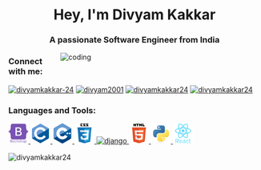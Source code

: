 <h1 align="center">Hey, I'm Divyam Kakkar</h1>
<h3 align="center">A passionate Software Engineer from India</h3>

<img align = "right" alt = "coding" width = "400" src = "https://www.youtube.com/redirect?event=video_description&redir_token=QUFFLUhqbDRrdVJXNUl6N082dEpySkk0eV9BRXA4QmYzQXxBQ3Jtc0tsWEpIQ2huejNaWnYwbGF2alREWGNCYzBuZ0Nqc19wMVJ6elFoM19ZZDVEc3dobDFqcXUwdUNqUUp2SkdNSUU0RmVzZllBQVVQdTNBQ1NNWEFDekF5MVY3eTVkMUZmeHNRTF9IODc4dy1ZZ2xkanI0NA&q=https%3A%2F%2Fuser-images.githubusercontent.com%2F55389276%2F140866485-8fb1c876-9a8f-4d6a-98dc-08c4981eaf70.gif&v=HD4cnRuSGN0">

<h3 align="left">Connect with me:</h3>
<p align="left">
<a href="https://linkedin.com/in/divyamkakkar-24" target="blank"><img align="center" src="https://raw.githubusercontent.com/rahuldkjain/github-profile-readme-generator/master/src/images/icons/Social/linked-in-alt.svg" alt="divyamkakkar-24" height="30" width="40" /></a>
<a href="https://www.codechef.com/users/divyam2001" target="blank"><img align="center" src="https://cdn.jsdelivr.net/npm/simple-icons@3.1.0/icons/codechef.svg" alt="divyam2001" height="30" width="40" /></a>
<a href="https://www.hackerrank.com/divyamkakkar24" target="blank"><img align="center" src="https://raw.githubusercontent.com/rahuldkjain/github-profile-readme-generator/master/src/images/icons/Social/hackerrank.svg" alt="divyamkakkar24" height="30" width="40" /></a>
<a href="https://www.leetcode.com/divyamkakkar24" target="blank"><img align="center" src="https://raw.githubusercontent.com/rahuldkjain/github-profile-readme-generator/master/src/images/icons/Social/leet-code.svg" alt="divyamkakkar24" height="30" width="40" /></a>
</p>

<h3 align="left">Languages and Tools:</h3>
<p align="left"> <a href="https://getbootstrap.com" target="_blank" rel="noreferrer"> <img src="https://raw.githubusercontent.com/devicons/devicon/master/icons/bootstrap/bootstrap-plain-wordmark.svg" alt="bootstrap" width="40" height="40"/> </a> <a href="https://www.cprogramming.com/" target="_blank" rel="noreferrer"> <img src="https://raw.githubusercontent.com/devicons/devicon/master/icons/c/c-original.svg" alt="c" width="40" height="40"/> </a> <a href="https://www.w3schools.com/cpp/" target="_blank" rel="noreferrer"> <img src="https://raw.githubusercontent.com/devicons/devicon/master/icons/cplusplus/cplusplus-original.svg" alt="cplusplus" width="40" height="40"/> </a> <a href="https://www.w3schools.com/css/" target="_blank" rel="noreferrer"> <img src="https://raw.githubusercontent.com/devicons/devicon/master/icons/css3/css3-original-wordmark.svg" alt="css3" width="40" height="40"/> </a> <a href="https://www.djangoproject.com/" target="_blank" rel="noreferrer"> <img src="https://cdn.worldvectorlogo.com/logos/django.svg" alt="django" width="40" height="40"/> </a> <a href="https://www.w3.org/html/" target="_blank" rel="noreferrer"> <img src="https://raw.githubusercontent.com/devicons/devicon/master/icons/html5/html5-original-wordmark.svg" alt="html5" width="40" height="40"/> </a> <a href="https://www.python.org" target="_blank" rel="noreferrer"> <img src="https://raw.githubusercontent.com/devicons/devicon/master/icons/python/python-original.svg" alt="python" width="40" height="40"/> </a> <a href="https://reactjs.org/" target="_blank" rel="noreferrer"> <img src="https://raw.githubusercontent.com/devicons/devicon/master/icons/react/react-original-wordmark.svg" alt="react" width="40" height="40"/> </a> </p>

<p><img align="center" src="https://github-readme-stats.vercel.app/api/top-langs?username=divyamkakkar24&show_icons=true&theme=dark&text_color=ffffff&locale=en&layout=compact" alt="divyamkakkar24" /></p>
